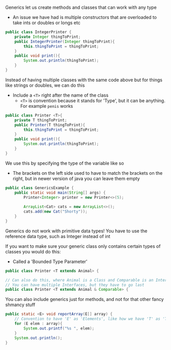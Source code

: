 
Generics let us create methods and classes that can work with any type
- An issue we have had is multiple constructors that are overloaded to take ints or doubles or longs etc

```java
public class IntegerPrinter {
	private Integer thingToPrint;
	public IntegerPrinter(Integer thingToPrint){
		this.thingToPrint = thingToPrint;
	}
	public void print(){
		System.out.println(thingToPrint);
	}
}
```

Instead of having multiple classes with the same code above but for things like strings or doubles, we can do this
- Include a `<T>` right after the name of the class
	- `<T>` is convention because it stands for 'Type', but it can be anything. For example `penis` works

```java
public class Printer <T>{
	private T thingToPrint;
	public Printer(T thingToPrint){
		this.thingToPrint = thingToPrint;
	}
	public void print(){
		System.out.println(thingToPrint);
	}
}
```

We use this by specifying the type of the variable like so
- The brackets on the left side used to have to match the brackets on the right, but in newer version of java you can leave them empty

```java
public class GenericsExample {
	public static void main(String[] args) {
		Printer<Integer> printer = new Printer<>(5);
		
		ArrayList<Cat> cats = new ArrayList<>();
		cats.add(new Cat("Shorty"));
	}
}
```

Generics do not work with primitive data types! You have to use the reference data type, such as Integer instead of int

If you want to make sure your generic class only contains certain types of classes you would do this:
- Called a 'Bounded Type Parameter'

```java
public class Printer <T extends Animal> {

// Can also do this, where Animal is a Class and Comparable is an Interface
// You can have multiple Interfaces, but they have to go last
public class Printer <T extends Animal & Comparable> {
```

You can also include generics just for methods, and not for that other fancy shmancy stuff

```java
public static <E> void reportArray(E[] array) {
	// Convention to have 'E' as 'Elements', like how we have 'T' as 'Type'
	for (E elem : array){
		System.out.printf("%s ", elem);
	}
	System.out.println();
}
```